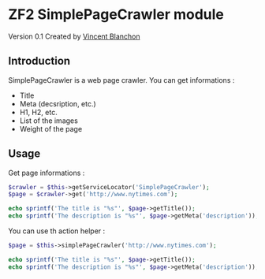 ZF2 SimplePageCrawler module
===================

Version 0.1 Created by [Vincent Blanchon](http://developpeur-zend-framework.fr/)

Introduction
------------

SimplePageCrawler is a web page crawler.
You can get informations :

* Title
* Meta (decsription, etc.)
* H1, H2, etc.
* List of the images
* Weight of the page

Usage
------------

Get page informations :

```php
$crawler = $this->getServiceLocator('SimplePageCrawler');
$page = $crawler->get('http://www.nytimes.com');

echo sprintf('The title is "%s"', $page->getTitle());
echo sprintf('The description is "%s"', $page->getMeta('description'));
```

You can use th action helper :

```php
$page = $this->simplePageCrawler('http://www.nytimes.com');

echo sprintf('The title is "%s"', $page->getTitle());
echo sprintf('The description is "%s"', $page->getMeta('description'));
```